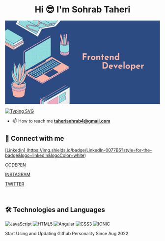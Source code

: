 <h1 align="center">Hi 😎  I'm Sohrab Taheri</h1>


<img align="center" src="https://raw.githubusercontent.com/TaheriSohrab/TaheriSohrab/main/SohrabGitHub.tif" alt="SohrabTaheri">


[![Typing SVG](https://readme-typing-svg.herokuapp.com?size=19&color=0F9DAE&background=FF2C0000&multiline=true&lines=Frontend+Developer)](https://git.io/typing-svg)

- 📫 How to reach me **taherisohrab4@gmail.com**
  <br>
 
## 📠 Connect with me

<p align="left">
  <a href="https://www.linkedin.com/in/sohrabtaheri/" target="blank">

[Linkedin] (https://img.shields.io/badge/LinkedIn-0077B5?style=for-the-badge&logo=linkedin&logoColor=white)
</a>
<a href="https://www.instagram.com/seen.ta/" target="blank">

  <a href="https://codepen.io/seenta" target="blank">

[CODEPEN](https://img.shields.io/badge/codepen-purple?style=for-the-badge&logo=codepen&logoColor=white)
</a>



[INSTAGRAM](https://img.shields.io/badge/Instagram-E4405F?style=for-the-badge&logo=instagram&logoColor=white)
</a>
<a href="https://twitter.com/callmeseenta" target="blank">

[TWITTER](https://img.shields.io/badge/Twitter-1DA1F2?style=for-the-badge&logo=twitter&logoColor=white)
</a>


</p>

<br>

## 🛠 Technologies and Languages

<p align="left">

![JavaScript](https://img.shields.io/badge/JavaScript-323330?style=for-the-badge&logo=javascript&logoColor=F7DF1E)
![HTML5](https://img.shields.io/badge/HTML5-E34F26?style=for-the-badge&logo=html5&logoColor=white)
![Angular](https://img.shields.io/badge/angular-20232A?style=for-the-badge&logo=angular&logoColor=red)
![CSS3](https://img.shields.io/badge/CSS3-1572B6?style=for-the-badge&logo=css3&logoColor=white)
![IONIC](https://img.shields.io/badge/ionic-20232A?style=for-the-badge&logo=ionic&logoColor=white)
</p>

<p align="left">
Start Using and Updating Github Personality Since Aug 2022
</p>
